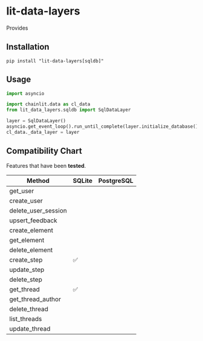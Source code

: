 # lit-data-layers

Provides 

## Installation

```shell
pip install "lit-data-layers[sqldb]"
```

## Usage

```python
import asyncio

import chainlit.data as cl_data
from lit_data_layers.sqldb import SqlDataLayer

layer = SqlDataLayer()
asyncio.get_event_loop().run_until_complete(layer.initialize_database())
cl_data._data_layer = layer
```

## Compatibility Chart

Features that have been **tested**.

| Method              	 | SQLite 	 | PostgreSQL 	 |
|-----------------------|----------|--------------|
| get_user            	 | 	        | 	            |
| create_user         	 | 	        | 	            |
| delete_user_session 	 | 	        | 	            |
| upsert_feedback     	 | 	        | 	            |
| create_element      	 | 	        | 	            |
| get_element         	 | 	        | 	            |
| delete_element      	 | 	        | 	            |
| create_step         	 | ✅      	 | 	            |
| update_step         	 | 	        | 	            |
| delete_step         	 | 	        | 	            |
| get_thread          	 | ✅      	 | 	            |
| get_thread_author   	 | 	        | 	            |
| delete_thread       	 | 	        | 	            |
| list_threads        	 | 	        | 	            |
| update_thread       	 | 	        | 	            |